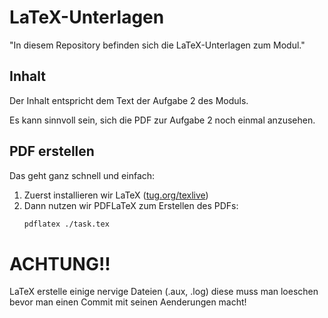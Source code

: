# LaTeX-Unterlagen

"In diesem Repository befinden sich die LaTeX-Unterlagen zum Modul."

## Inhalt

Der Inhalt entspricht dem Text der Aufgabe 2 des Moduls.

Es kann sinnvoll sein, sich die PDF zur Aufgabe 2 noch einmal anzusehen.

## PDF erstellen

Das geht ganz schnell und einfach:

1. Zuerst installieren wir LaTeX ([tug.org/texlive](https://tug.org/texlive/))
2. Dann nutzen wir PDFLaTeX zum Erstellen des PDFs:
   ```bash
   pdflatex ./task.tex

# **ACHTUNG!!**

LaTeX erstelle einige nervige Dateien (.aux, .log) diese muss man loeschen bevor
man einen Commit mit seinen Aenderungen macht!